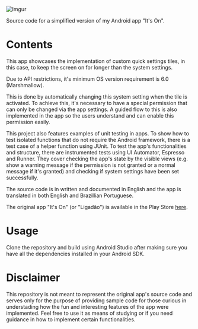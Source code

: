 ![Imgur](https://i.imgur.com/TlgJHka.png?1)

Source code for a simplified version of my Android app "It's On".

# Contents
This app showcases the implementation of custom quick settings tiles, in this case, to keep the screen on for longer than the system settings.

Due to API restrictions, it's minimum OS version requirement is 6.0 (Marshmallow).

This is done by automatically changing this system setting when the tile is activated. To achieve this, it's necessary to have a special permission that can only be changed via the app settings. A guided flow to this is also implemented in the app so the users understand and can enable this permission easily.

This project also features examples of unit testing in apps. To show how to test isolated functions that do not require the Android framework, there is a test case of a helper function using JUnit. To test the app's functionalities and structure, there are instrumented tests using UI Automator, Espresso and Runner. They cover checking the app's state by the visible views (e.g. show a warning message if the permission is not granted or a normal message if it's granted) and checking if system settings have been set successfully.

The source code is in written and documented in English and the app is translated in both English and Brazillian Portuguese.

The original app "It's On" (or "Ligadão") is available in the Play Store [here](https://play.google.com/store/apps/details?id=br.not.sitedoicaro.itson).

# Usage
Clone the repository and build using Android Studio after making sure you have all the dependencies installed in your Android SDK.

# Disclaimer
This repository is not meant to represent the original app's source code and serves only for the purpose of providing sample code for those curious in understading how the fun and interesting features of the app were implemented. Feel free to use it as means of studying or if you need guidance in how to implement certain functionalities.
